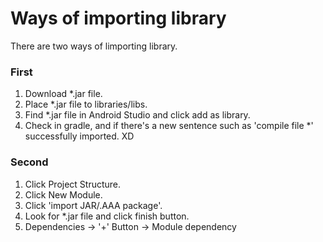 # Ways of importing library

There are two ways of limporting library.

### First

1. Download *.jar file.
2. Place *.jar file to libraries/libs.
3. Find *.jar file in Android Studio and click add as library.
4. Check in gradle, and if there's a new sentence such as  'compile file *' successfully imported. XD

### Second

1. Click Project Structure.
2. Click New Module.
3. Click 'import JAR/.AAA package'.
4. Look for *.jar file and click finish button.
5. Dependencies -> '+' Button -> Module dependency


